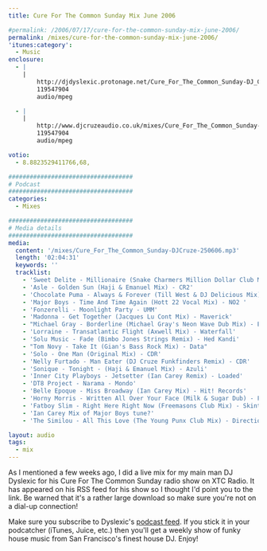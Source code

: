 ```yaml
---
title: Cure For The Common Sunday Mix June 2006

#permalink: /2006/07/17/cure-for-the-common-sunday-mix-june-2006/
permalink: /mixes/cure-for-the-common-sunday-mix-june-2006/
'itunes:category':
  - Music
enclosure:
  - |
    |
        http://djdyslexic.protonage.net/Cure_For_The_Common_Sunday-DJ_CRUZE.mp3
        119547904
        audio/mpeg

  - |
    |
        http://www.djcruzeaudio.co.uk/mixes/Cure_For_The_Common_Sunday-DJCruze-250606.mp3
        119547904
        audio/mpeg

votio:
  - 8.8823529411766,68,

###################################
# Podcast
###################################
categories:
  - Mixes

###################################
# Media details
###################################
media:
  content: '/mixes/Cure_For_The_Common_Sunday-DJCruze-250606.mp3'
  length: '02:04:31'
  keywords: ''
  tracklist:
    - 'Sweet Delite - Millionaire (Snake Charmers Million Dollar Club Mix) - Flawless'
    - 'Asle - Golden Sun (Haji & Emanuel Mix) - CR2'
    - 'Chocolate Puma - Always & Forever (Till West & DJ Delicious Mix) - Positiva'
    - 'Major Boys - Time And Time Again (Hott 22 Vocal Mix) - NO2 '
    - 'Fonzerelli - Moonlight Party - UMM'
    - 'Madonna - Get Together (Jacques Lu Cont Mix) - Maverick'
    - "Michael Gray - Borderline (Michael Gray's Neon Wave Dub Mix) - Eye Industries"
    - 'Lorraine - Transatlantic Flight (Axwell Mix) - Waterfall'
    - 'Solu Music - Fade (Bimbo Jones Strings Remix) - Hed Kandi'
    - "Tom Novy - Take It (Gian's Bass Rock Mix) - Data"
    - 'Solo - One Man (Original Mix) - CDR'
    - 'Nelly Furtado - Man Eater (DJ Cruze Funkfinders Remix) - CDR'
    - 'Sonique - Tonight - (Haji & Emanuel Mix) - Azuli'
    - 'Inner City Playboys - Jetsetter (Ian Carey Remix) - Loaded'
    - 'DT8 Project - Narama - Mondo'
    - 'Belle Epoque - Miss Broadway (Ian Carey Mix) - Hit! Records'
    - 'Horny Morris - Written All Over Your Face (Milk & Sugar Dub) - Feverpitch'
    - 'Fatboy Slim - Right Here Right Now (Freemasons Club Mix) - Skint'
    - 'Ian Carey Mix of Major Boys tune?'
    - 'The Similou - All This Love (The Young Punx Club Mix) - Direction'

layout: audio
tags:
  - mix
---
```


As I mentioned a few weeks ago, I did a live mix for my main man DJ Dyslexic for his Cure For The Common Sunday radio show on XTC Radio. It has appeared on his RSS feed for his show so I thought I'd point you to the link. Be warned that it's a rather large download so make sure you're not on a dial-up connection!

Make sure you subscribe to Dyslexic's [podcast feed][1]. If you stick it in your podcatcher (iTunes, Juice, etc.) then you'll get a weekly show of funky house music from San Francisco's finest house DJ. Enjoy!

[1]: http://feeds.feedburner.com/cureforthecommonsunday
